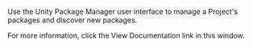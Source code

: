 Use the Unity Package Manager user interface to manage a Project's packages and discover new packages.

For more information, click the View Documentation link in this window. 
